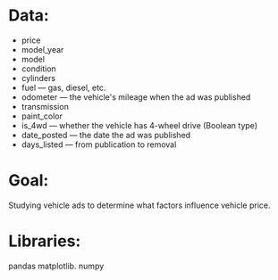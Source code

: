 # Data:

* price
* model_year
* model
* condition
* cylinders
* fuel — gas, diesel, etc.
* odometer — the vehicle's mileage when the ad was published
* transmission
* paint_color
* is_4wd — whether the vehicle has 4-wheel drive (Boolean type)
* date_posted — the date the ad was published
* days_listed — from publication to removal

# Goal:

Studying vehicle ads to determine what factors influence vehicle price.

# Libraries:

pandas 
matplotlib.
numpy
